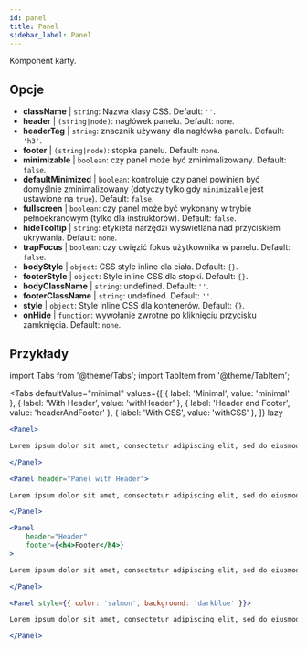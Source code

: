 ```yaml
---
id: panel 
title: Panel
sidebar_label: Panel
---
```


Komponent karty.

## Opcje

* __className__ | `string`: Nazwa klasy CSS. Default: `''`.
* __header__ | `(string|node)`: nagłówek panelu. Default: `none`.
* __headerTag__ | `string`: znacznik używany dla nagłówka panelu. Default: `'h3'`.
* __footer__ | `(string|node)`: stopka panelu. Default: `none`.
* __minimizable__ | `boolean`: czy panel może być zminimalizowany. Default: `false`.
* __defaultMinimized__ | `boolean`: kontroluje czy panel powinien być domyślnie zminimalizowany (dotyczy tylko gdy `minimizable` jest ustawione na `true`). Default: `false`.
* __fullscreen__ | `boolean`: czy panel może być wykonany w trybie pełnoekranowym (tylko dla instruktorów). Default: `false`.
* __hideTooltip__ | `string`: etykieta narzędzi wyświetlana nad przyciskiem ukrywania. Default: `none`.
* __trapFocus__ | `boolean`: czy uwięzić fokus użytkownika w panelu. Default: `false`.
* __bodyStyle__ | `object`: CSS style inline dla ciała. Default: `{}`.
* __footerStyle__ | `object`: Style inline CSS dla stopki. Default: `{}`.
* __bodyClassName__ | `string`: undefined. Default: `''`.
* __footerClassName__ | `string`: undefined. Default: `''`.
* __style__ | `object`: Style inline CSS dla kontenerów. Default: `{}`.
* __onHide__ | `function`: wywołanie zwrotne po kliknięciu przycisku zamknięcia. Default: `none`.


## Przykłady

import Tabs from '@theme/Tabs';
import TabItem from '@theme/TabItem';

<Tabs
    defaultValue="minimal"
    values={[
        { label: 'Minimal', value: 'minimal' },
        { label: 'With Header', value: 'withHeader' },
        { label: 'Header and Footer', value: 'headerAndFooter' },
        { label: 'With CSS', value: 'withCSS' },
    ]}
    lazy
>

<TabItem value="minimal">

```jsx live
<Panel>

Lorem ipsum dolor sit amet, consectetur adipiscing elit, sed do eiusmod tempor incididunt ut labore et dolore magna aliqua. Ut enim ad minim veniam, quis nostrud exercitation ullamco laboris nisi ut aliquip ex ea commodo consequat. Duis aute irure dolor in reprehenderit in voluptate velit esse cillum dolore eu fugiat nulla pariatur. Excepteur sint occaecat cupidatat non proident, sunt in culpa qui officia deserunt mollit anim id est laborum.

</Panel>
```

</TabItem>

<TabItem value="withHeader">

```jsx live
<Panel header="Panel with Header">

Lorem ipsum dolor sit amet, consectetur adipiscing elit, sed do eiusmod tempor incididunt ut labore et dolore magna aliqua. Ut enim ad minim veniam, quis nostrud exercitation ullamco laboris nisi ut aliquip ex ea commodo consequat. Duis aute irure dolor in reprehenderit in voluptate velit esse cillum dolore eu fugiat nulla pariatur. Excepteur sint occaecat cupidatat non proident, sunt in culpa qui officia deserunt mollit anim id est laborum.

</Panel>
```

</TabItem>

<TabItem value="headerAndFooter">

```jsx live
<Panel 
    header="Header" 
    footer={<h4>Footer</h4>}
>

Lorem ipsum dolor sit amet, consectetur adipiscing elit, sed do eiusmod tempor incididunt ut labore et dolore magna aliqua. Ut enim ad minim veniam, quis nostrud exercitation ullamco laboris nisi ut aliquip ex ea commodo consequat. Duis aute irure dolor in reprehenderit in voluptate velit esse cillum dolore eu fugiat nulla pariatur. Excepteur sint occaecat cupidatat non proident, sunt in culpa qui officia deserunt mollit anim id est laborum.

</Panel>
```

</TabItem>

<TabItem value="withCSS">

```jsx live
<Panel style={{ color: 'salmon', background: 'darkblue' }}>

Lorem ipsum dolor sit amet, consectetur adipiscing elit, sed do eiusmod tempor incididunt ut labore et dolore magna aliqua. Ut enim ad minim veniam, quis nostrud exercitation ullamco laboris nisi ut aliquip ex ea commodo consequat. Duis aute irure dolor in reprehenderit in voluptate velit esse cillum dolore eu fugiat nulla pariatur. Excepteur sint occaecat cupidatat non proident, sunt in culpa qui officia deserunt mollit anim id est laborum.

</Panel>
```

</TabItem>

</Tabs>
